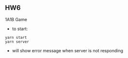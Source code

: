 ## HW6

1A1B Game
- to start: 
```
yarn start
yarn server
```
- will show error message when server is not responding
